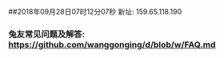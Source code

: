 ##2018年09月28日07时12分07秒 新址: 159.65.118.190
### 兔友常见问题及解答: https://github.com/wanggonging/d/blob/w/FAQ.md
